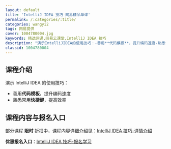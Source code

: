 ```yaml
---
layout: default
title: 'IntelliJ IDEA 技巧-网易精品单课'
permalink: /:categories/:title/
categories: wangyi2
tags: 网易提供
cover: 1004780004.jpg
keywords: 精选网课,网易云课堂,IntelliJ IDEA 技巧
description: "演示IntelliJIDEA的使用技巧：-善用**代码模板**，提升编码速度-熟悉常用**快捷键**，提高效率IntelliJIDEA技巧"
classid: 1004780004
---
```


## 课程介绍

演示 IntelliJ IDEA 的使用技巧：
- 善用**代码模板**，提升编码速度
- 熟悉常用**快捷键**，提高效率

## 课程内容与报名入口

部分课程 **限时** 折扣中，课程内容详细介绍见：[IntelliJ IDEA 技巧-详情介绍](https://study.163.com/course/introduction/1004780004.htm?share=1&shareId=1025206652&utm_campaign=share&utm_medium=iphoneShare&utm_source=&utm_u=1025206652)

**优惠报名入口**：[IntelliJ IDEA 技巧-报名学习](https://study.163.com/course/introduction/1004780004.htm?share=1&shareId=1025206652&utm_campaign=share&utm_medium=iphoneShare&utm_source=&utm_u=1025206652)

